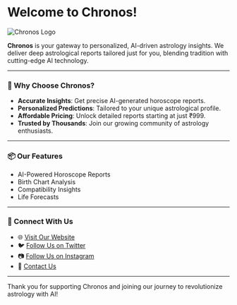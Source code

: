 # Welcome to Chronos!

![Chronos Logo](https://askchronos.com/assets/images/logo.png)

**Chronos** is your gateway to personalized, AI-driven astrology insights. We deliver deep astrological reports tailored just for you, blending tradition with cutting-edge AI technology.

---

### 🌟 Why Choose Chronos?
- **Accurate Insights**: Get precise AI-generated horoscope reports.
- **Personalized Predictions**: Tailored to your unique astrological profile.
- **Affordable Pricing**: Unlock detailed reports starting at just ₹999.
- **Trusted by Thousands**: Join our growing community of astrology enthusiasts.

---

### 📦 Our Features
- AI-Powered Horoscope Reports
- Birth Chart Analysis
- Compatibility Insights
- Life Forecasts

---

### 🚀 Connect With Us
- 🌐 [Visit Our Website](https://www.askchronos.com?utm_source=github&utm_medium=readme&utm_campaign=organization_profile)
- 🐦 [Follow Us on Twitter](https://twitter.com/ChronosAstro)
- 📷 [Follow Us on Instagram](https://instagram.com/ChronosAstro)
- 💌 [Contact Us](mailto:support@askchronos.com)

---

Thank you for supporting Chronos and joining our journey to revolutionize astrology with AI!

